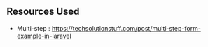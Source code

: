 

## Resources Used
- Multi-step : https://techsolutionstuff.com/post/multi-step-form-example-in-laravel

